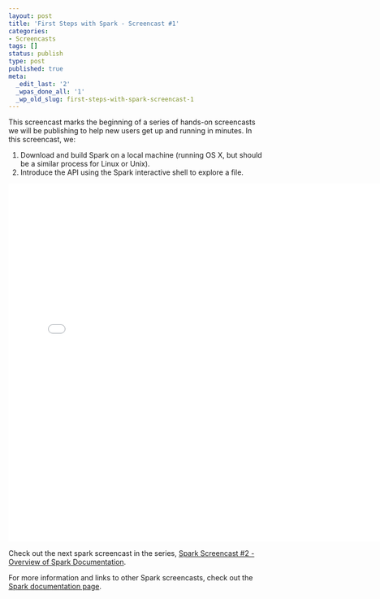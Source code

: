 ```yaml
---
layout: post
title: 'First Steps with Spark - Screencast #1'
categories:
- Screencasts
tags: []
status: publish
type: post
published: true
meta:
  _edit_last: '2'
  _wpas_done_all: '1'
  _wp_old_slug: first-steps-with-spark-screencast-1
---
```

This screencast marks the beginning of a series of hands-on screencasts we will be publishing to help new users get up and running in minutes. In this screencast, we:
<ol>
  <li>Download and build Spark on a local machine (running OS X, but should be a similar process for Linux or Unix).</li>
  <li>Introduce the API using the Spark interactive shell to explore a file.</li>
</ol>

<div class="video-container video-square shadow"><iframe width="755" height="705" src="//www.youtube.com/embed/bWorBGOFBWY?autohide=0&showinfo=0&list=PL-x35fyliRwhKT-NpTKprPW1bkbdDcTTW" frameborder="0" allowfullscreen></iframe></div>

Check out the next spark screencast in the series, <a href="{{site.url}}screencasts/2-spark-documentation-overview.html">Spark Screencast #2 - Overview of Spark Documentation</a>.

For more information and links to other Spark screencasts, check out the <a href="{{site.url}}documentation.html">Spark documentation page</a>.

